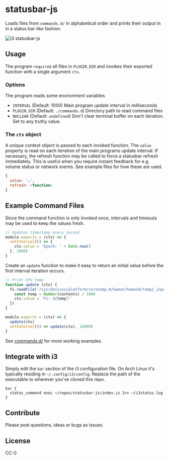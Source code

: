 # statusbar-js

Loads files from `commands.d/` in alphabetical order and prints their output in in a status bar-like fashion.

![i3 statusbar-js](https://s.42.fm/img/2017-05-19-001853.png)

## Usage

The program `require`s all files in `PLUGIN_DIR` and invokes their exported function with a single argument `ctx`.

### Options

The program reads some environment variables

- `INTERVAL` (Default: 1000) Main program update interval in milliseconds
- `PLUGIN_DIR` (Default: `./commands.d`) Directory path to read command files
- `NOCLEAR` (Default: `undefined`) Don't clear terminal buffer on each iteration. Set to any truthy value.

### The `ctx` object

A unique context object is passed to each invoked function. The `value` property is read on each iteration of the main programs update interval. If necessary, the refresh function may be called to force a statusbar refresh immediately. This is useful when you require instant feedback for e.g. volume status or network events. See example files for how these are used.

```javascript
{
  value: '…',
  refresh: <function>
}
```

## Example Command Files

Since the command function is only invoked once, intervals and timeouts may be used to keep the values fresh.

```javascript
// Updates timestamp every second
module.exports = (ctx) => {
  setInterval(() => {
    ctx.value = 'Epoch: ' + Date.now()
  }, 1000)
}
```

Create an `update` function to make it easy to return an initial value before the first interval iteration occurs.

```javascript
// Print CPU temp
function update (ctx) {
  fs.readFile('/sys/devices/platform/coretemp.0/hwmon/hwmon0/temp2_input', (err, contents) => {
    const temp = Number(contents) / 1000
    ctx.value = `P1: ${temp}°`
  })
}

module.exports = (ctx) => {
  update(ctx)
  setInterval(() => update(ctx), 10000)
}
```

See [commands.d/](https://github.com/stigok/statusbar-js/tree/develop/commands.d) for more working examples.

## Integrate with i3

Simply edit the `bar` section of the i3 configuration file. On Arch Linux it's typically residing in `~/.config/i3/config`.
Replace the path of the executable to wherever you've cloned this repo.

```
bar {
  status_command exec ~/repos/statusbar-js/index.js 2>> ~/i3status.log
}
```

## Contribute

Please post questions, ideas or bugs as issues. 

## License

CC-0

